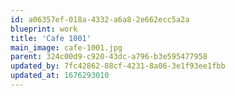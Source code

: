 ```yaml
---
id: a06357ef-018a-4332-a6a8-2e662ecc5a2a
blueprint: work
title: 'Cafe 1001'
main_image: cafe-1001.jpg
parent: 324c00d9-c920-43dc-a796-b3e595477958
updated_by: 7fc42862-88cf-4231-8a06-3e1f93ee1fbb
updated_at: 1676293010
---
```

